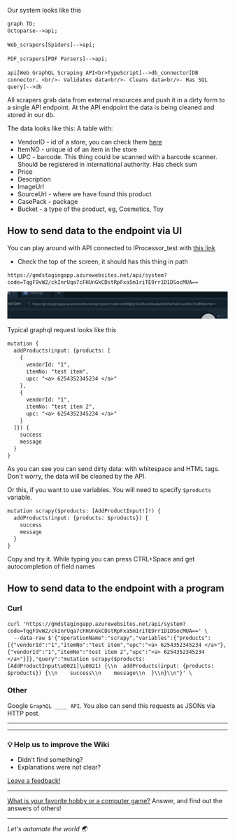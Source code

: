 Our system looks like this

```mermaid
graph TD;
Octoparse-->api;

Web_scrapers[Spiders]-->api;

PDF_scrapers[PDF Parsers]-->api;

api[Web GraphQL Scraping API<br>TypeScript]-->db_connector[DB connector. <br/>- Validates data<br/>- Cleans data<br/>- Has SQL query]-->db
```

All scrapers grab data from external resources and push it in a dirty form to a single API endpoint. At the API endpoint
the data is being cleaned and stored in our db.

The data looks like this:
A table with:

- VendorID - id of a store, you can check
  them [here](https://docs.google.com/spreadsheets/d/1XH-0lDKJGNBxR6ThLQ_MrCx5RTKB17gzcXO50GWWOr8/edit?usp=sharing)
- ItemNO - unique id of an item in the store
- UPC - barcode. This thing could be scanned with a barcode scanner. Should be registered in international authority.
  Has check sum
- Price
- Description
- ImageUrl
- SourceUrl - where we have found this product
- CasePack - package
- Bucket - a type of the product, eg, Cosmetics, Toy

## How to send data to the endpoint via UI

You can play around with API connected to IProcessor_test
with [this link](https://gmdstagingapp.azurewebsites.net/api/system?code=TqgF9vW2/ckInrUqa7cFHUnGkCDstRpFxa5m1riTE9rr1D1DSocMUA==)

- Check the top of the screen, it should has this thing in path

```
https://gmdstagingapp.azurewebsites.net/api/system?code=TqgF9vW2/ckInrUqa7cFHUnGkCDstRpFxa5m1riTE9rr1D1DSocMUA==
```

![Screenshot_2021-05-07_at_17.43.15](uploads/ed2c930175a3b94923b021e44d03bb29/Screenshot_2021-05-07_at_17.43.15.png)

Typical graphql request looks like this

```
mutation {
  addProducts(input: {products: [
    {
      vendorId: "1",
      itemNo: "test item",
      upc: "<a> 6254352345234 </a>"
    },
    {
      vendorId: "1",
      itemNo: "test item 2",
      upc: "<a> 6254352345234 </a>"
    }
  ]}) {
    success
    message
  }
}
```

As you can see you can send dirty data: with whitespace and HTML tags. Don't worry, the data will be cleaned by the API.

Or this, if you want to use variables. You will need to specify `$products` variable.

```
mutation scrapy($products: [AddProductInput!]!) {
  addProducts(input: {products: $products}) {
    success
    message
  }
}
```

Copy and try it. While typing you can press CTRL+Space and get autocompletion of field names

## How to send data to the endpoint with a program

### Curl

```
curl 'https://gmdstagingapp.azurewebsites.net/api/system?code=TqgF9vW2/ckInrUqa7cFHUnGkCDstRpFxa5m1riTE9rr1D1DSocMUA==' \
  --data-raw $'{"operationName":"scrapy","variables":{"products":[{"vendorId":"1","itemNo":"test item","upc":"<a> 6254352345234 </a>"},{"vendorId":"1","itemNo":"test item 2","upc":"<a> 6254352345234 </a>"}]},"query":"mutation scrapy($products: [AddProductInput\u0021]\u0021) {\\n  addProducts(input: {products: $products}) {\\n    success\\n    message\\n  }\\n}\\n"}' \
```

### Other

Google `GraphQL ____ API`. You also can send this requests as JSONs via HTTP post.

---
---

### :bulb: Help us to improve the Wiki
- Didn't find something?
- Explanations were not clear?

[Leave a feedback!](https://docs.google.com/forms/d/e/1FAIpQLScE_i7txZOlPgFhmnBOephz9hdhvnJDbXjmkKqnjRSjx_d8kg/viewform?usp=pp_url&entry.685765712=Parsing-GraphQL-API.md)

---

[What is your favorite hobby or a computer game?](https://forms.gle/X4U9Jni6s3hfSW8e6) Answer, and find out the 
answers of others! 

---

*Let's automate the world :earth_asia:*
